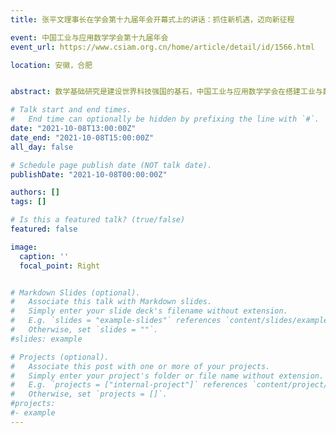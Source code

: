 ```yaml
---
title: 张平文理事长在学会第十九届年会开幕式上的讲话：抓住新机遇，迈向新征程

event: 中国工业与应用数学学会第十九届年会
event_url: https://www.csiam.org.cn/home/article/detail/id/1566.html

location: 安徽，合肥


abstract: 数学基础研究是建设世界科技强国的基石，中国工业与应用数学学会在搭建工业与数学沟通的桥梁、推进工业技术进步与应用数学研究的融合发展等方面，责任重大。数学促进科技创新的要点是推动数学学科创新链与相关行业产业链的对接，让来自不同领域的人能够广泛交流、深度合作。学会同时也应通过创办高质量学术期刊等形式来进一步扩大自身的学术影响力和社会关注度。

# Talk start and end times.
#   End time can optionally be hidden by prefixing the line with `#`.
date: "2021-10-08T13:00:00Z"
date_end: "2021-10-08T15:00:00Z"
all_day: false

# Schedule page publish date (NOT talk date).
publishDate: "2021-10-08T00:00:00Z"

authors: []
tags: []

# Is this a featured talk? (true/false)
featured: false

image:
  caption: ''
  focal_point: Right


# Markdown Slides (optional).
#   Associate this talk with Markdown slides.
#   Simply enter your slide deck's filename without extension.
#   E.g. `slides = "example-slides"` references `content/slides/example-slides.md`.
#   Otherwise, set `slides = ""`.
#slides: example

# Projects (optional).
#   Associate this post with one or more of your projects.
#   Simply enter your project's folder or file name without extension.
#   E.g. `projects = ["internal-project"]` references `content/project/deep-learning/index.md`.
#   Otherwise, set `projects = []`.
#projects:
#- example
---
```




